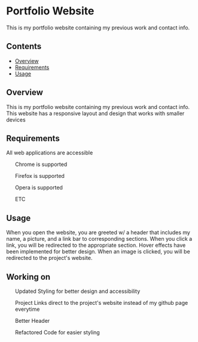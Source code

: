 # Portfolio Website

This is my portfolio website containing my previous work and contact info.

## Contents

- [Overview](#overview)
- [Requirements](#requirements)
- [Usage](#usage)

## Overview

This is my portfolio website containing my previous work and contact info. This website has a responsive layout and design that works with smaller devices

## Requirements

All web applications are accessible

<ul>
Chrome is supported

Firefox is supported

Opera is supported

ETC

</ul>

## Usage

When you open the website, you are greeted w/ a header that includes my name, a picture, and a link bar to corresponding sections. When you click a link, you will be redirected to the appropriate section. Hover effects have been implemented for better design. When an image is clicked, you will be redirected to the project's website.

## Working on

<ul>
Updated Styling for better design and accessibility

Project Links direct to the project's website instead of my github page everytime

Better Header

Refactored Code for easier styling
